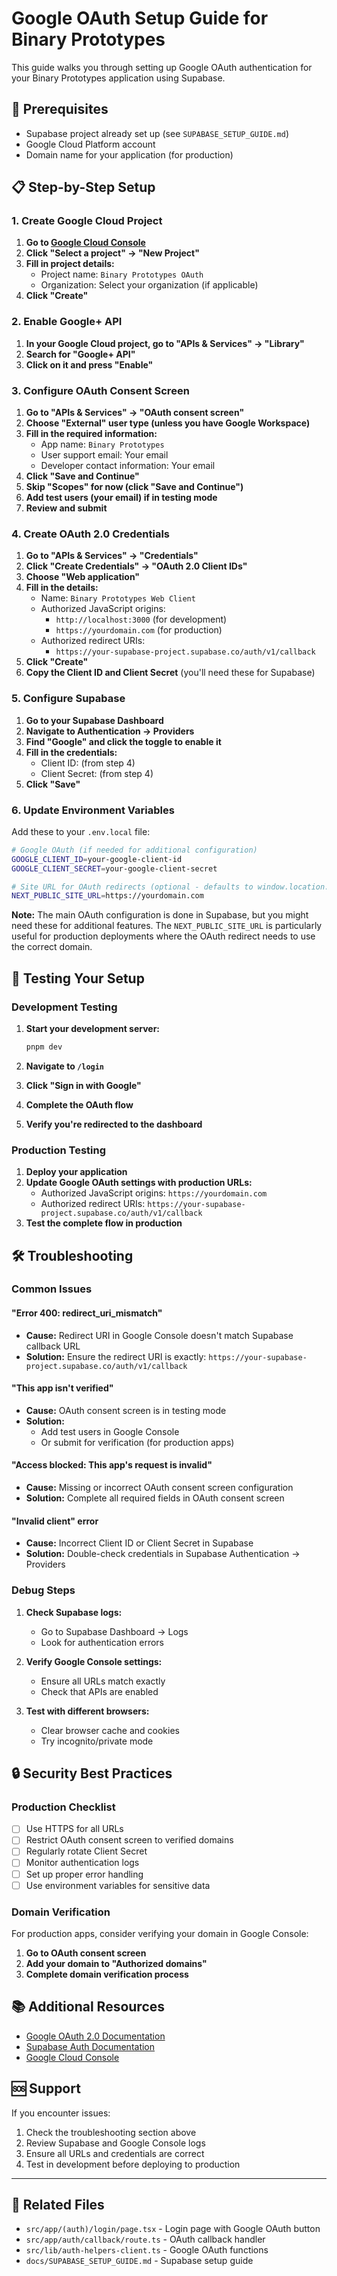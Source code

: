 # Google OAuth Setup Guide for Binary Prototypes

This guide walks you through setting up Google OAuth authentication for your Binary Prototypes application using Supabase.

## 🚀 Prerequisites

- Supabase project already set up (see `SUPABASE_SETUP_GUIDE.md`)
- Google Cloud Platform account
- Domain name for your application (for production)

## 📋 Step-by-Step Setup

### 1. Create Google Cloud Project

1. **Go to [Google Cloud Console](https://console.cloud.google.com/)**
2. **Click "Select a project" → "New Project"**
3. **Fill in project details:**
   - Project name: `Binary Prototypes OAuth`
   - Organization: Select your organization (if applicable)
4. **Click "Create"**

### 2. Enable Google+ API

1. **In your Google Cloud project, go to "APIs & Services" → "Library"**
2. **Search for "Google+ API"**
3. **Click on it and press "Enable"**

### 3. Configure OAuth Consent Screen

1. **Go to "APIs & Services" → "OAuth consent screen"**
2. **Choose "External" user type (unless you have Google Workspace)**
3. **Fill in the required information:**
   - App name: `Binary Prototypes`
   - User support email: Your email
   - Developer contact information: Your email
4. **Click "Save and Continue"**
5. **Skip "Scopes" for now (click "Save and Continue")**
6. **Add test users (your email) if in testing mode**
7. **Review and submit**

### 4. Create OAuth 2.0 Credentials

1. **Go to "APIs & Services" → "Credentials"**
2. **Click "Create Credentials" → "OAuth 2.0 Client IDs"**
3. **Choose "Web application"**
4. **Fill in the details:**
   - Name: `Binary Prototypes Web Client`
   - Authorized JavaScript origins:
     - `http://localhost:3000` (for development)
     - `https://yourdomain.com` (for production)
   - Authorized redirect URIs:
     - `https://your-supabase-project.supabase.co/auth/v1/callback`
5. **Click "Create"**
6. **Copy the Client ID and Client Secret** (you'll need these for Supabase)

### 5. Configure Supabase

1. **Go to your Supabase Dashboard**
2. **Navigate to Authentication → Providers**
3. **Find "Google" and click the toggle to enable it**
4. **Fill in the credentials:**
   - Client ID: (from step 4)
   - Client Secret: (from step 4)
5. **Click "Save"**

### 6. Update Environment Variables

Add these to your `.env.local` file:

```bash
# Google OAuth (if needed for additional configuration)
GOOGLE_CLIENT_ID=your-google-client-id
GOOGLE_CLIENT_SECRET=your-google-client-secret

# Site URL for OAuth redirects (optional - defaults to window.location.origin)
NEXT_PUBLIC_SITE_URL=https://yourdomain.com
```

**Note:** The main OAuth configuration is done in Supabase, but you might need these for additional features. The `NEXT_PUBLIC_SITE_URL` is particularly useful for production deployments where the OAuth redirect needs to use the correct domain.

## 🔧 Testing Your Setup

### Development Testing

1. **Start your development server:**
   ```bash
   pnpm dev
   ```

2. **Navigate to `/login`**
3. **Click "Sign in with Google"**
4. **Complete the OAuth flow**
5. **Verify you're redirected to the dashboard**

### Production Testing

1. **Deploy your application**
2. **Update Google OAuth settings with production URLs:**
   - Authorized JavaScript origins: `https://yourdomain.com`
   - Authorized redirect URIs: `https://your-supabase-project.supabase.co/auth/v1/callback`
3. **Test the complete flow in production**

## 🛠️ Troubleshooting

### Common Issues

#### "Error 400: redirect_uri_mismatch"
- **Cause:** Redirect URI in Google Console doesn't match Supabase callback URL
- **Solution:** Ensure the redirect URI is exactly: `https://your-supabase-project.supabase.co/auth/v1/callback`

#### "This app isn't verified"
- **Cause:** OAuth consent screen is in testing mode
- **Solution:** 
  - Add test users in Google Console
  - Or submit for verification (for production apps)

#### "Access blocked: This app's request is invalid"
- **Cause:** Missing or incorrect OAuth consent screen configuration
- **Solution:** Complete all required fields in OAuth consent screen

#### "Invalid client" error
- **Cause:** Incorrect Client ID or Client Secret in Supabase
- **Solution:** Double-check credentials in Supabase Authentication → Providers

### Debug Steps

1. **Check Supabase logs:**
   - Go to Supabase Dashboard → Logs
   - Look for authentication errors

2. **Verify Google Console settings:**
   - Ensure all URLs match exactly
   - Check that APIs are enabled

3. **Test with different browsers:**
   - Clear browser cache and cookies
   - Try incognito/private mode

## 🔒 Security Best Practices

### Production Checklist

- [ ] Use HTTPS for all URLs
- [ ] Restrict OAuth consent screen to verified domains
- [ ] Regularly rotate Client Secret
- [ ] Monitor authentication logs
- [ ] Set up proper error handling
- [ ] Use environment variables for sensitive data

### Domain Verification

For production apps, consider verifying your domain in Google Console:

1. **Go to OAuth consent screen**
2. **Add your domain to "Authorized domains"**
3. **Complete domain verification process**

## 📚 Additional Resources

- [Google OAuth 2.0 Documentation](https://developers.google.com/identity/protocols/oauth2)
- [Supabase Auth Documentation](https://supabase.com/docs/guides/auth)
- [Google Cloud Console](https://console.cloud.google.com/)

## 🆘 Support

If you encounter issues:

1. Check the troubleshooting section above
2. Review Supabase and Google Console logs
3. Ensure all URLs and credentials are correct
4. Test in development before deploying to production

---

## 📁 Related Files

- `src/app/(auth)/login/page.tsx` - Login page with Google OAuth button
- `src/app/auth/callback/route.ts` - OAuth callback handler
- `src/lib/auth-helpers-client.ts` - Google OAuth functions
- `docs/SUPABASE_SETUP_GUIDE.md` - Supabase setup guide
